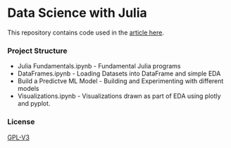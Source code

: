 Data Science with Julia
========================


This repository contains code used in the [article here](https://www.analyticsvidhya.com/blog/2017/10/a-complete-tutorial-to-learn-data-science-with-julia-from-scratch/).


### Project Structure

 - Julia Fundamentals.ipynb - Fundamental Julia programs
 - DataFrames.ipynb - Loading Datasets into DataFrame and simple EDA
 - Build a Predictve ML Model - Building and Experimenting with different models
 - Visualizations.ipynb - Visualizations drawn as part of EDA using plotly and pyplot.
 
 ### License
 
 [GPL-V3](https://www.gnu.org/licenses/gpl-3.0.en.html)
